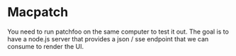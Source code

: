 # Macpatch

You need to run patchfoo on the same computer to test it out. The goal
is to have a node.js server that provides a json / sse endpoint that
we can consume to render the UI.

